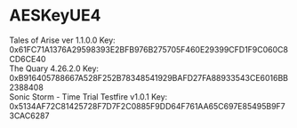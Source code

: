 # AESKeyUE4
Tales of Arise ver 1.1.0.0 Key: 0x61FC71A1376A29598393E2BFB976B275705F460E29399CFD1F9C060C8CD6CE40<br/>
The Quary 4.26.2.0         Key: 0xB916405788667A528F252B78348541929BAFD27FA88933543CE6016BB2388408<br/>
Sonic Storm - Time Trial Testfire v1.0.1 Key: 0x5134AF72C81425728F7D7F2C0885F9DD64F761AA65C697E85495B9F73CAC6287<br/>
